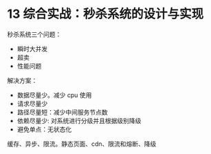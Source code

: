 # 13 综合实战：秒杀系统的设计与实现

秒杀系统三个问题：

- 瞬时大并发
- 超卖
- 性能问题

解决方案：

- 数据尽量少。减少 cpu 使用
- 请求尽量少
- 路径尽量短：减少中间服务节点数
- 依赖尽量少: 对系统进行分级并且根据级别降级
- 避免单点：无状态化

缓存、异步、限流。静态页面、cdn、限流和熔断、降级
